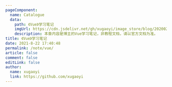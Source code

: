 ```yaml
---
pageComponent:
  name: Catalogue
  data:
    path: 《Vue》学习笔记
    imgUrl: https://cdn.jsdelivr.net/gh/xugaoyi/image_store/blog/20200204143633.png
    description: 本章内容是博主的Vue学习笔记，非教程文档，请以官方文档为准。
title: 《Vue》学习笔记
date: 2021-8-22 17:40:48
permalink: /note/vue/
article: false
comment: false
editLink: false
author:
  name: xugaoyi
  link: https://github.com/xugaoyi
---
```

